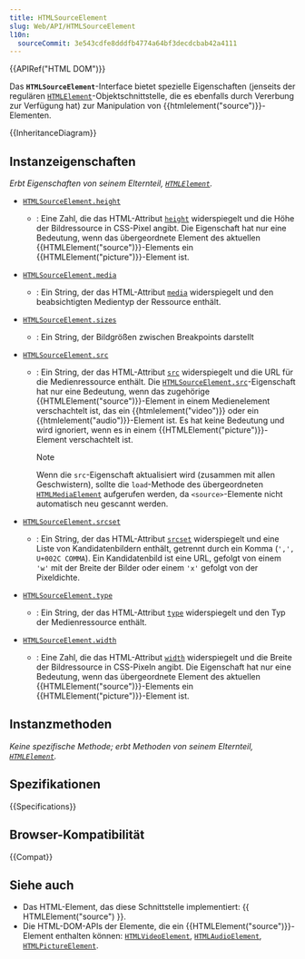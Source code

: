 ```yaml
---
title: HTMLSourceElement
slug: Web/API/HTMLSourceElement
l10n:
  sourceCommit: 3e543cdfe8dddfb4774a64bf3decdcbab42a4111
---
```


{{APIRef("HTML DOM")}}

Das **`HTMLSourceElement`**-Interface bietet spezielle Eigenschaften (jenseits der regulären [`HTMLElement`](/de/docs/Web/API/HTMLElement)-Objektschnittstelle, die es ebenfalls durch Vererbung zur Verfügung hat) zur Manipulation von {{htmlelement("source")}}-Elementen.

{{InheritanceDiagram}}

## Instanzeigenschaften

_Erbt Eigenschaften von seinem Elternteil, [`HTMLElement`](/de/docs/Web/API/HTMLElement)._

- [`HTMLSourceElement.height`](/de/docs/Web/API/HTMLSourceElement/height)
  - : Eine Zahl, die das HTML-Attribut [`height`](/de/docs/Web/HTML/Reference/Elements/source#height) widerspiegelt und die Höhe der Bildressource in CSS-Pixel angibt. Die Eigenschaft hat nur eine Bedeutung, wenn das übergeordnete Element des aktuellen {{HTMLElement("source")}}-Elements ein {{HTMLElement("picture")}}-Element ist.
- [`HTMLSourceElement.media`](/de/docs/Web/API/HTMLSourceElement/media)
  - : Ein String, der das HTML-Attribut [`media`](/de/docs/Web/HTML/Reference/Elements/source#media) widerspiegelt und den beabsichtigten Medientyp der Ressource enthält.
- [`HTMLSourceElement.sizes`](/de/docs/Web/API/HTMLSourceElement/sizes)
  - : Ein String, der Bildgrößen zwischen Breakpoints darstellt
- [`HTMLSourceElement.src`](/de/docs/Web/API/HTMLSourceElement/src)

  - : Ein String, der das HTML-Attribut [`src`](/de/docs/Web/HTML/Reference/Elements/source#src) widerspiegelt und die URL für die Medienressource enthält. Die [`HTMLSourceElement.src`](/de/docs/Web/API/HTMLSourceElement/src)-Eigenschaft hat nur eine Bedeutung, wenn das zugehörige {{HTMLElement("source")}}-Element in einem Medienelement verschachtelt ist, das ein {{htmlelement("video")}} oder ein {{htmlelement("audio")}}-Element ist. Es hat keine Bedeutung und wird ignoriert, wenn es in einem {{HTMLElement("picture")}}-Element verschachtelt ist.

    > [!NOTE]
    > Wenn die `src`-Eigenschaft aktualisiert wird (zusammen mit allen Geschwistern), sollte die `load`-Methode des übergeordneten [`HTMLMediaElement`](/de/docs/Web/API/HTMLMediaElement) aufgerufen werden, da `<source>`-Elemente nicht automatisch neu gescannt werden.

- [`HTMLSourceElement.srcset`](/de/docs/Web/API/HTMLSourceElement/srcset)
  - : Ein String, der das HTML-Attribut [`srcset`](/de/docs/Web/HTML/Reference/Elements/source#srcset) widerspiegelt und eine Liste von Kandidatenbildern enthält, getrennt durch ein Komma (`',', U+002C COMMA`). Ein Kandidatenbild ist eine URL, gefolgt von einem `'w'` mit der Breite der Bilder oder einem `'x'` gefolgt von der Pixeldichte.
- [`HTMLSourceElement.type`](/de/docs/Web/API/HTMLSourceElement/type)
  - : Ein String, der das HTML-Attribut [`type`](/de/docs/Web/HTML/Reference/Elements/source#type) widerspiegelt und den Typ der Medienressource enthält.
- [`HTMLSourceElement.width`](/de/docs/Web/API/HTMLSourceElement/width)
  - : Eine Zahl, die das HTML-Attribut [`width`](/de/docs/Web/HTML/Reference/Elements/source#width) widerspiegelt und die Breite der Bildressource in CSS-Pixeln angibt. Die Eigenschaft hat nur eine Bedeutung, wenn das übergeordnete Element des aktuellen {{HTMLElement("source")}}-Elements ein {{HTMLElement("picture")}}-Element ist.

## Instanzmethoden

_Keine spezifische Methode; erbt Methoden von seinem Elternteil, [`HTMLElement`](/de/docs/Web/API/HTMLElement)._

## Spezifikationen

{{Specifications}}

## Browser-Kompatibilität

{{Compat}}

## Siehe auch

- Das HTML-Element, das diese Schnittstelle implementiert: {{ HTMLElement("source") }}.
- Die HTML-DOM-APIs der Elemente, die ein {{HTMLElement("source")}}-Element enthalten können: [`HTMLVideoElement`](/de/docs/Web/API/HTMLVideoElement), [`HTMLAudioElement`](/de/docs/Web/API/HTMLAudioElement), [`HTMLPictureElement`](/de/docs/Web/API/HTMLPictureElement).
